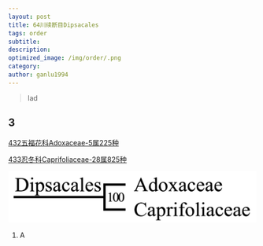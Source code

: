```yaml
---
layout: post
title: 64川续断目Dipsacales
tags: order    
subtitle: 
description: 
optimized_image: /img/order/.png
category: 
author: ganlu1994  
---
```


> lad

## 3

[432五福花科Adoxaceae-5属225种](https://ganlu1994.github.io/432五福花科Adoxaceae/)

[433忍冬科Caprifoliaceae-28属825种](https://ganlu1994.github.io/433忍冬科Caprifoliaceae/)

![](/img/phylo/64-64川续断目.png)

1. A